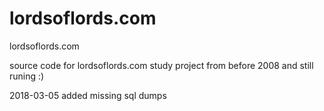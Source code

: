 # lordsoflords.com
lordsoflords.com

source code for lordsoflords.com study project from before 2008 and still runing :)

2018-03-05 added missing sql dumps
